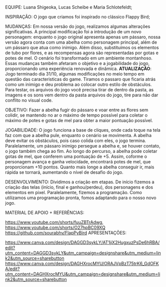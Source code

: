 EQUIPE: Luana Shigeoka, Lucas Scheibe e Maria Schlotefeldt;

INSPIRAÇÃO: O jogo que criamos foi inspirado no clássico Flappy Bird;

MUDANÇAS: Em nossa versão do jogo, realizamos algumas alterações significativas. A principal modificação foi a introdução de um novo personagem: enquanto o jogo original apresenta apenas um pássaro, nossa versão agora conta com uma abelha como personagem principal, além de um pássaro que atua como inimigo. Além disso, substituímos os elementos de tubo por flores, e as recompensas agora são representadas por gotas e potes de mel. O cenário foi transformado em um ambiente montanhoso. Essas mudanças também afetaram o objetivo e a jogabilidade do jogo, proporcionando uma experiência renovada e dinâmica.
**ATUALIZAÇÃO**: Jogo terminado dia 31/10, algumas modificações no meio tempo em questão das caracteristicas do game. Tiramos o passaro que ficaria atrás como um inimigo e deu problema ao colocar outro estilo de obstáculos. Para testar, os arquivos do jogo você precisa tirar de dentro da pasta, as imagens e os sons vem dentro da pasta arquivos do jogo, tire para não dar conflito no visual code.

OBJETIVO: Fazer a abelha fugir do pássaro e voar entre as flores sem colidir, se mantendo no ar o máximo de tempo possível para coletar o máximo de potes e gotas de mel para obter a maior pontuação possível.

JOGABILIDADE: O jogo funciona a base de cliques, onde cada toque na tela faz com que a abelha pule, enquanto o cenário se movimenta. A abelha deve evitar os obstáculos, pois caso colida com eles, o jogo termina. Paralelamente, um pássaro inimigo persegue a abelha e, se houver contato, o jogo também chega ao fim. Ao longo do percurso, a abelha pode coletar gotas de mel, que conferem uma pontuação de +5. Assim, coforme o personagem avança e ganha velocidade, encontrará potes de mel, que proporcionam +10 pontos. Quanto mais longe a abelha conseguir ir, mais rápida se tornará, aumentando o nível de desafio do jogo.

DESENVOLVIMENTO: Dividimos a criação em etapas. De início fizemos a criação das telas (início, final e ganhou/perdeu), dos personagens e dos elementos em pixel. Paralelamente, fizemos a programação. Como utilizamos uma programação pronta, fomos adaptando para o nosso novo jogo.

MATERIAL DE APOIO + REFERÊNCIAS:

https://www.youtube.com/shorts/fuuZBTrAdwg, https://www.youtube.com/shorts/O27hpBC09XQ
https://github.com/sourabhv/FlapPyBird
APRESENTAÇÕES:

https://www.canva.com/design/DAGGD3sykLY/AT1jiX2HugxuzPsDe6hRBA/edit?utm_content=DAGGD3sykLY&utm_campaign=designshare&utm_medium=link2&utm_source=sharebutton
https://www.canva.com/design/DAGHXrocMYU/ORAJVpBzT75trK6_GdOFKA/edit?utm_content=DAGHXrocMYU&utm_campaign=designshare&utm_medium=link2&utm_source=sharebutton
